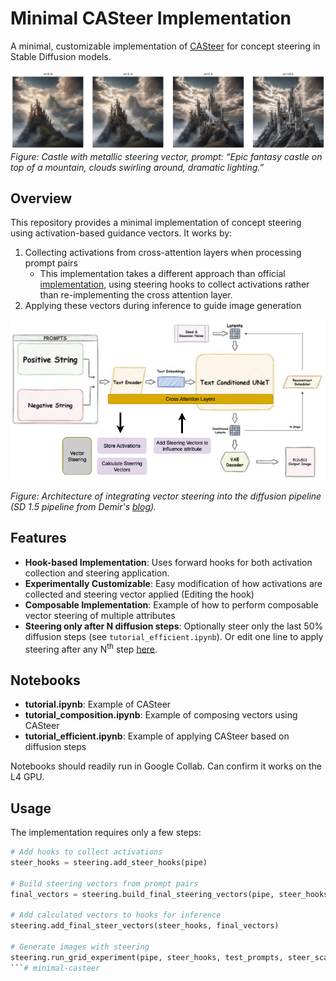 # Minimal CASteer Implementation

A minimal, customizable implementation of [CASteer](https://arxiv.org/abs/2503.09630) for concept steering in Stable Diffusion models.

![Figure 1: Castle with metallic steering](results/metal_experiments/plots_output/gen_08_comparison.png)
*Figure: Castle with metallic steering vector, prompt: “Epic fantasy castle on top of a mountain, clouds swirling around, dramatic lighting.”*

## Overview
This repository provides a minimal implementation of concept steering using activation-based guidance vectors. It works by:

1. Collecting activations from cross-attention layers when processing prompt pairs 
    - This implementation takes a different approach than official [implementation](https://github.com/Atmyre/CASteer), using steering hooks to collect activations rather than re-implementing the cross attention layer.
2. Applying these vectors during inference to guide image generation

![Figure: Architecture of integrating vector steering into the diffusion pipeline (SD 1.5 pipeline from Demir's [blog](https://towardsdatascience.com/the-arrival-of-sdxl-1-0-4e739d5cc6c7/)).](results/architecture.png) 
  
  
*Figure: Architecture of integrating vector steering into the diffusion pipeline (SD 1.5 pipeline from Demir's [blog](https://towardsdatascience.com/the-arrival-of-sdxl-1-0-4e739d5cc6c7/)).*

## Features
- **Hook-based Implementation**: Uses forward hooks for both activation collection and steering application.
- **Experimentally Customizable**: Easy modification of how activations are collected and steering vector applied (Editing the hook)
- **Composable Implementation**: Example of how to perform composable vector steering of multiple attributes
- **Steering only after N diffusion steps**: Optionally steer only the last 50% diffusion steps (see `tutorial_efficient.ipynb`). Or edit one line to apply steering after any N<sup>th</sup> step [here](https://github.com/sidhantls/minimal-casteer/blob/4f54844859f0993139b7a3907ae9e1a3825e7c1f/steering.py#L59).

## Notebooks
- **tutorial.ipynb**: Example of CASteer
- **tutorial_composition.ipynb**: Example of composing vectors using CASteer
- **tutorial_efficient.ipynb**: Example of applying CASteer based on diffusion steps

Notebooks should readily run in Google Collab. Can confirm it works on the L4 GPU. 

## Usage
The implementation requires only a few steps:

```python
# Add hooks to collect activations
steer_hooks = steering.add_steer_hooks(pipe)

# Build steering vectors from prompt pairs
final_vectors = steering.build_final_steering_vectors(pipe, steer_hooks, prompts)

# Add calculated vectors to hooks for inference
steering.add_final_steer_vectors(steer_hooks, final_vectors)

# Generate images with steering
steering.run_grid_experiment(pipe, steer_hooks, test_prompts, steer_scale_list=[0.0, 1.0, 2.0])
```# minimal-casteer
